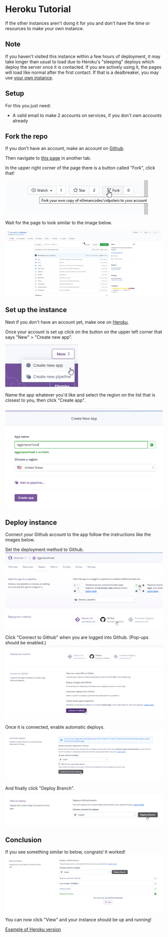 # Heroku Tutorial
If the other instances aren't doing it for you and don't have the time or resources to make your own instance.

## Note
If you haven't visited this instance within a few hours of deployment, it may take longer than usual to load due
to Heroku's "sleeping" deploys which deploy the server once it is contacted. If you are actively using it, the pages will 
load like normal after the first contact. If that is a dealbreaker, you may use [your own instance](../startup/README.md).

## Setup
For this you just need:
- A valid email to make 2 accounts on services, if you don't own accounts already

## Fork the repo
If you don't have an account, make an account on [Github](https://github.com/signup).

Then navigate to [this page](https://github.com/n0rmancodes/vidpolaris) in another tab.

In the upper right corner of the page there is a button called "Fork", click that!

![Click the Fork button](./imgs/1.png)

Wait for the page to look similar to the image below.

![Example fork of vidpolaris.](./imgs/2.png)

## Set up the instance
Next if you don't have an account yet, make one on [Heroku](https://signup.heroku.com/).

Once your account is set up click on the button on the upper left corner that says "New" > "Create new app".

![New > Create New App](./imgs/3.png)

Name the app whatever you'd like and select the region on the list that is closest to you, then click "Create app".

![Example app](./imgs/4.png)

## Deploy instance

Connect your Github account to the app follow the instructions like the images below.

Set the deployment method to Github.
![Github deployment method](./imgs/5.png)

Click "Connect to Github" when you are logged into Github. (Pop-ups should be enabled.)
![Connect to Github](./imgs/6.png)

Once it is connected, enable automatic deploys.
![Enabled auto-deploys](./imgs/7.png)

And finally click "Deploy Branch".
![Deploy](./imgs/8.png)

## Conclusion

If you see something similar to below, congrats! It worked!
![Success](./imgs/9.png)

You can now click "View" and your instance should be up and running!

[Example of Heroku version](https://vidpolaris.herokuapp.com/)